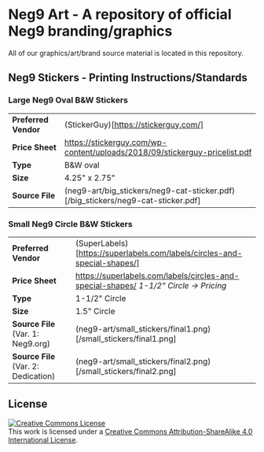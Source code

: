 # Neg9 Art - A repository of official Neg9 branding/graphics

All of our graphics/art/brand source material is located in this repository.

## Neg9 Stickers - Printing Instructions/Standards

### Large Neg9 Oval B&W Stickers

|                      |                                                                                  |
|----------------------|----------------------------------------------------------------------------------|
| **Preferred Vendor** | (StickerGuy)[https://stickerguy.com/]                                            |
| **Price Sheet**      | https://stickerguy.com/wp-content/uploads/2018/09/stickerguy-pricelist.pdf       |
| **Type**             | B&W oval                                                                         |
| **Size**             | 4.25" x 2.75"                                                                    |
| **Source File**      | (neg9-art/big_stickers/neg9-cat-sticker.pdf)[/big_stickers/neg9-cat-sticker.pdf] |


### Small Neg9 Circle B&W Stickers

|                                      |                                                                                       |
|--------------------------------------|---------------------------------------------------------------------------------------|
| **Preferred Vendor**                 | (SuperLabels)[https://superlabels.com/labels/circles-and-special-shapes/]             |
| **Price Sheet**                      | https://superlabels.com/labels/circles-and-special-shapes/ _1-1/2" Circle -> Pricing_ |
| **Type**                             | 1-1/2" Circle                                                                         |
| **Size**                             | 1.5" Circle                                                                           |
| **Source File** (Var. 1: Neg9.org)   | (neg9-art/small_stickers/final1.png)[/small_stickers/final1.png]                      |
| **Source File** (Var. 2: Dedication) | (neg9-art/small_stickers/final2.png)[/small_stickers/final2.png]                      |

## License

<a rel="license" href="http://creativecommons.org/licenses/by-sa/4.0/"><img alt="Creative Commons License" style="border-width:0" src="https://i.creativecommons.org/l/by-sa/4.0/88x31.png" /></a><br />This work is licensed under a <a rel="license" href="http://creativecommons.org/licenses/by-sa/4.0/">Creative Commons Attribution-ShareAlike 4.0 International License</a>.
